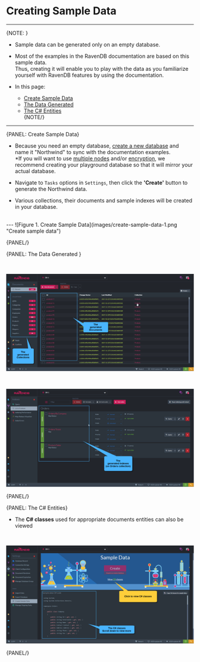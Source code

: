 ﻿# Creating Sample Data
---

{NOTE: }

* Sample data can be generated only on an empty database.  

* Most of the examples in the RavenDB documentation are based on this sample data.  
  Thus, creating it will enable you to play with the data as you familiarize yourself with RavenDB features by using the documentation.  

* In this page:  
  * [Create Sample Data](../../../studio/database/tasks/create-sample-data#create-sample-data)  
  * [The Data Generated](../../../studio/database/tasks/create-sample-data#the-data-generated)  
  * [The C# Entities](../../../studio/database/tasks/create-sample-data#the-c#-entities)  
{NOTE/}

---

{PANEL: Create Sample Data}

* Because you need an empty database, [create a new database](../../studio/server/databases/create-new-database/general-flow) and name it "Northwind" to sync with the documentation examples.  
    *If you will want to use [multiple nodes](../../studio/server/databases/create-new-database/general-flow#3.-configure-replication) and/or [encryption](../../studio/server/databases/create-new-database/encrypted), we recommend creating your playground database so that it will mirror your actual database.  

* Navigate to `Tasks` options in `Settings`, then click the **'Create'** button to generate the Northwind data.  

* Various collections, their documents and sample indexes will be created in your database.  
<br/>
---
![Figure 1. Create Sample Data](images/create-sample-data-1.png "Create sample data")

{PANEL/}

{PANEL: The Data Generated }

<br/>

![Figure 2. The generated sample documents](images/create-sample-data-2.png "Sample documents generated")

<br/>

![Figure 3. The generated sample indexes](images/create-sample-data-3.png "Sample indexes generated")

{PANEL/}

{PANEL: The C# Entities}

* The **C# classes** used for appropriate documents entities can also be viewed  
<br/>

![Figure 4. The C# classes used for the entities](images/create-sample-data-4.png "C# Classes")

{PANEL/}
